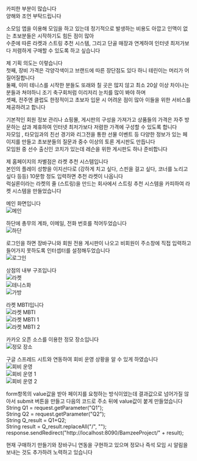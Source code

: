 카피한 부분이 많습니다  
양해와 조언 부탁드립니다

소모임 앱을 이용해 모임을 하고 있는데 정기적으로 발생하는 비용도 아깝고 인맥이 없는 초보분들은 시작하기도 힘든 점이 많아  
수준에 따른 라켓과 스트링 추천 시스템, 그리고 단골 매장과 연계하여 인터넷 최저가보다 저렴하게 구매할 수 있도록 하고 싶습니다

제 기획 의도는 이렇습니다  
첫째, 장비 가격은 각양각색이고 브랜드에 따른 장단점도 있다 하니 테린이는 머리가 어질어질합니다  
둘째, 이미 테니스를 시작한 분들도 또래와 칠 곳은 많지 않고 최소 20살 이상 차이나는 분들과 쳐야하니 조기 축구회처럼 이리저리 눈치를 많이 봐야 하며  
셋째, 전주엔 클럽도 한정적이고 초보자 입문 시 어려운 점이 많아 이들을 위한 서비스를 제공하려고 합니다

기본적인 회원 정보 관리나 쇼핑몰, 게시판의 구성을 가져가고 상품들의 가격은 자주 방문하는 샵과 제휴하여 인터넷 최저가보다 저렴한 가격에 구성할 수 있도록 합니다  
자모임 , 타모임과의 친선 경기와 리그전을 통한 선물 이벤트 등 다양한 정보가 있는 페이지를 만들고 초보분들의 질문과 중수 이상의 토론 게시판도 만듭니다  
모임원 중 선수 출신인 코치가 있는데 레슨을 위한 게시판도 하나 준비합니다

제 홈페이지의 차별점은 라켓 추천 시스템입니다  
본인의 플레이 성향을 이지선다로 (강하게 치고 싶다, 스핀을 걸고 싶다, 코너를 노리고 싶다 등등) 10문항 정도 입력하면 추천 라켓이 나옵니다  
럭실론이라는 라켓의 줄 (스트링)을 만드는 회사에서 스트링 추천 시스템을 카피하여 라켓 시스템을 만들었습니다

메인 화면입니다  
![메인](https://user-images.githubusercontent.com/84412265/132436872-9efd63ea-b4ff-41f1-9ca4-989202e7eb88.png)

하단에 총무의 계좌, 이메일, 전화 번호를 적어두었습니다  
![하단](https://user-images.githubusercontent.com/84412265/132436898-4940a6f0-f5d0-4d55-8eef-4885909d78c9.png)

로그인을 하면 장바구니와 회원 전용 게시판이 나오고 비회원이 주소창에 직접 입력하고 들어가지 못하도록 인터셉터를 설정해두었습니다  
![로그인](https://user-images.githubusercontent.com/84412265/132436869-4bc9df08-88ec-45c2-b405-5c4ad8d33201.png)

상점의 내부 구조입니다  
![라켓](https://user-images.githubusercontent.com/84412265/132436858-c11dba99-6736-4557-a37b-b9a6668b96f3.png)  
![테니스화](https://user-images.githubusercontent.com/84412265/132436889-ee689ddc-8609-45f7-af94-1436a0ca8046.png)  
![가방](https://user-images.githubusercontent.com/84412265/132436779-bd790e71-30c8-4823-8a12-ea961f4c33d8.png)

라켓 MBTI입니다  
![라켓 MBTI](https://user-images.githubusercontent.com/84412265/132436845-d0848371-258f-40bd-b780-2aec0d9ac655.png)  
![라켓 MBTI 1](https://user-images.githubusercontent.com/84412265/132436822-43ede248-4c6b-4995-b132-bffcd34d68f7.png)  
![라켓 MBTI 2](https://user-images.githubusercontent.com/84412265/132436831-e7279662-f700-4bb3-b0fd-c439092c3506.png)

카카오 오픈 소스를 이용한 정모 장소입니다  
![정모 장소](https://user-images.githubusercontent.com/84412265/132436882-1fd8d998-8fca-45d9-aa01-0876025a5f79.png)

구글 스프레드 시트와 연동하여 회비 운영 상황을 알 수 있게 하였습니다  
![회비 운영](https://user-images.githubusercontent.com/84412265/132436903-17a9ef3d-3acb-40c8-b110-1deea0193e2c.png)  
![회비 운영 1](https://user-images.githubusercontent.com/84412265/132436907-244b584e-0351-43f7-a90a-5a50dd02a2b7.png)  
![회비 운영 2](https://user-images.githubusercontent.com/84412265/132437469-9ddfe166-94ce-4fbb-8ea1-e62ebe1060d1.png)

form항목의 value값을 받아 페이지를 요청하는 방식이었는데 결과값으로 넘어가질 않아서 submit 버튼을 만들고 다음의 코드로 주소 뒤에 value값이 붙게 만들었습니다  
String Q1 = request.getParameter("Q1");  
String Q2 = request.getParameter("Q2");  
String Q_result = Q1+Q2;  
String result = Q_result.replaceAll("/", "");  
response.sendRedirect("http://localhost:8090/BamzeeProject/" + result);  

현재 구매하기 만들기와 장바구니 연동을 구현하고 있으며 정모나 즉석 모임 시 알림을 보내는 것도 추가하려 노력하고 있습니다
